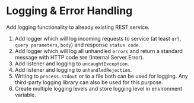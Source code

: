 # Logging & Error Handling

Add logging functionality to already existing REST service.

1. Add logger which will log incoming requests to service (at least `url`, `query parameters`, `body`) and response `status code`.
2. Add logger which will log all unhandled `errors` and return a standard message with HTTP code `500` (Internal Server Error).
3. Add listener and logging to `uncaughtException`.
4. Add listener and logging to `unhandledRejection`.
5. Writing to `process.stdout` or to a file both can be used for logging. Any third-party logging library can also be used for this purpose.
6. Create multiple logging levels and store logging level in environment variable.